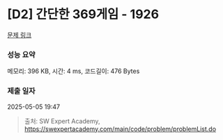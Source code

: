 # [D2] 간단한 369게임 - 1926 

[문제 링크](https://swexpertacademy.com/main/code/problem/problemDetail.do?contestProbId=AV5PTeo6AHUDFAUq) 

### 성능 요약

메모리: 396 KB, 시간: 4 ms, 코드길이: 476 Bytes

### 제출 일자

2025-05-05 19:47



> 출처: SW Expert Academy, https://swexpertacademy.com/main/code/problem/problemList.do